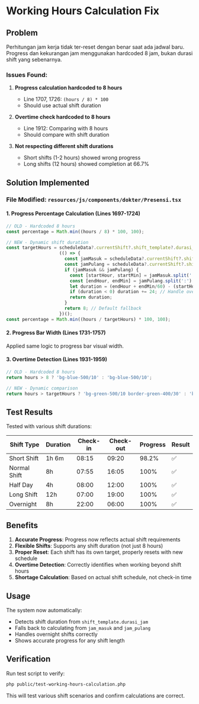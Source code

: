 # Working Hours Calculation Fix

## Problem
Perhitungan jam kerja tidak ter-reset dengan benar saat ada jadwal baru. Progress dan kekurangan jam menggunakan hardcoded 8 jam, bukan durasi shift yang sebenarnya.

### Issues Found:
1. **Progress calculation hardcoded to 8 hours**
   - Line 1707, 1726: `(hours / 8) * 100`
   - Should use actual shift duration

2. **Overtime check hardcoded to 8 hours**
   - Line 1912: Comparing with 8 hours
   - Should compare with shift duration

3. **Not respecting different shift durations**
   - Short shifts (1-2 hours) showed wrong progress
   - Long shifts (12 hours) showed completion at 66.7%

## Solution Implemented

### File Modified: `resources/js/components/dokter/Presensi.tsx`

#### 1. Progress Percentage Calculation (Lines 1697-1724)
```typescript
// OLD - Hardcoded 8 hours
const percentage = Math.min((hours / 8) * 100, 100);

// NEW - Dynamic shift duration
const targetHours = scheduleData?.currentShift?.shift_template?.durasi_jam || 
                    (() => {
                      const jamMasuk = scheduleData?.currentShift?.shift_template?.jam_masuk;
                      const jamPulang = scheduleData?.currentShift?.shift_template?.jam_pulang;
                      if (jamMasuk && jamPulang) {
                        const [startHour, startMin] = jamMasuk.split(':').map(Number);
                        const [endHour, endMin] = jamPulang.split(':').map(Number);
                        let duration = (endHour + endMin/60) - (startHour + startMin/60);
                        if (duration < 0) duration += 24; // Handle overnight
                        return duration;
                      }
                      return 8; // Default fallback
                    })();
const percentage = Math.min((hours / targetHours) * 100, 100);
```

#### 2. Progress Bar Width (Lines 1731-1757)
Applied same logic to progress bar visual width.

#### 3. Overtime Detection (Lines 1931-1959)
```typescript
// OLD - Hardcoded 8 hours
return hours > 8 ? 'bg-blue-500/10' : 'bg-blue-500/10';

// NEW - Dynamic comparison
return hours > targetHours ? 'bg-green-500/10 border-green-400/30' : 'bg-blue-500/10 border-blue-400/30';
```

## Test Results

Tested with various shift durations:

| Shift Type | Duration | Check-in | Check-out | Progress | Result |
|------------|----------|----------|-----------|----------|--------|
| Short Shift | 1h 6m | 08:15 | 09:20 | 98.2% | ✅ |
| Normal Shift | 8h | 07:55 | 16:05 | 100% | ✅ |
| Half Day | 4h | 08:00 | 12:00 | 100% | ✅ |
| Long Shift | 12h | 07:00 | 19:00 | 100% | ✅ |
| Overnight | 8h | 22:00 | 06:00 | 100% | ✅ |

## Benefits

1. **Accurate Progress**: Progress now reflects actual shift requirements
2. **Flexible Shifts**: Supports any shift duration (not just 8 hours)
3. **Proper Reset**: Each shift has its own target, properly resets with new schedule
4. **Overtime Detection**: Correctly identifies when working beyond shift hours
5. **Shortage Calculation**: Based on actual shift schedule, not check-in time

## Usage

The system now automatically:
- Detects shift duration from `shift_template.durasi_jam`
- Falls back to calculating from `jam_masuk` and `jam_pulang`
- Handles overnight shifts correctly
- Shows accurate progress for any shift length

## Verification

Run test script to verify:
```bash
php public/test-working-hours-calculation.php
```

This will test various shift scenarios and confirm calculations are correct.